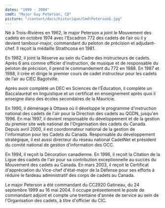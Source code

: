 ```yaml
---
dates: "1999 - 2004"
cmdt: "Major Guy Peterson, CD"
picture: "/content/docs/historique/CmdtPetersonG.jpg"
---
```



Né à Trois-Rivières en 1962, le major Peterson a joint le Mouvement des cadets en octobre 1974 avec l'Escadron 772 des cadets de l’air où il y devient tambour-major, commandant du peloton de précision et adjudant-chef. Il reçoit la médaille Strathcona en 1981.

En 1982, il joint la Réserve au sein du Cadre des instructeurs de cadets. Après 6 ans comme officier d'instruction, de musique et de responsable du peloton de précision, il prend le commandement du 772 en 1988. En 1987 et 1988, il crée et dirige le premier cours de cadet instructeur pour les cadets de l’air au CIEC Bagotville.

Après avoir complété un DEC en Sciences de l’Éducation, il complète un Baccalauréat en linguistique et un certificat en enseignement après quoi il enseigne dans des écoles secondaires de la Mauricie.

En 1990, il déménage à Ottawa où il développe le programme d'instruction national des cadets de l'air pour la Direction des cadets au QGDN, jusqu'en 1996. En mai 1997, il devient responsable du développement et de la gestion du premier site web national de l'Organisation des cadets du Canada. Depuis avril 2000, il est coordonnateur national de la gestion de l'information pour les Cadets du Canada. Responsable du développement stratégique, il est aussi directeur du réseau national CadetNet et président du comité national de gestion d'information des OCC.

En 1994, il reçoit la Décoration canadienne. En 1996, il reçoit la Citation de la Ligue des cadets de l'air pour sa contribution exceptionnelle au succès du Mouvement des cadets au Canada. En mars 2003, il reçoit le Certificat d'appréciation du Vice-chef d'état-major de la Défense pour ses efforts à réduire le fardeau administratif des corps de cadets au Canada.

Le major Peterson a été commandant du CC2920 Gatineau, du 24 septembre 1999 au 16 mai 2004. Il occupe présentement le poste de commandant adjoint et compte une trentaine d'année de service au sein de l'Organisation des cadets, à titre d'officier du CIC.
